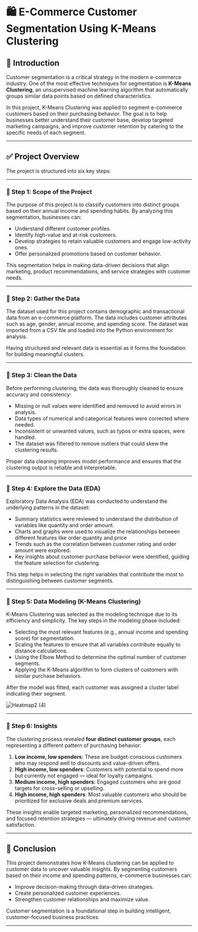 
# 🛍️ E-Commerce Customer Segmentation Using K-Means Clustering

## 📘 Introduction

Customer segmentation is a critical strategy in the modern e-commerce industry. One of the most effective techniques for segmentation is **K-Means Clustering**, an unsupervised machine learning algorithm that automatically groups similar data points based on defined characteristics.

In this project, K-Means Clustering was applied to segment e-commerce customers based on their purchasing behavior. The goal is to help businesses better understand their customer base, develop targeted marketing campaigns, and improve customer retention by catering to the specific needs of each segment.

---

## ✅ Project Overview

The project is structured into six key steps:

---

### 🔹 Step 1: Scope of the Project

The purpose of this project is to classify customers into distinct groups based on their annual income and spending habits. By analyzing this segmentation, businesses can:

- Understand different customer profiles.
- Identify high-value and at-risk customers.
- Develop strategies to retain valuable customers and engage low-activity ones.
- Offer personalized promotions based on customer behavior.

This segmentation helps in making data-driven decisions that align marketing, product recommendations, and service strategies with customer needs.

---

### 🔹 Step 2: Gather the Data

The dataset used for this project contains demographic and transactional data from an e-commerce platform. The data includes customer attributes such as age, gender, annual income, and spending score. The dataset was imported from a CSV file and loaded into the Python environment for analysis.

Having structured and relevant data is essential as it forms the foundation for building meaningful clusters.

---

### 🔹 Step 3: Clean the Data

Before performing clustering, the data was thoroughly cleaned to ensure accuracy and consistency:

- Missing or null values were identified and removed to avoid errors in analysis.
- Data types of numerical and categorical features were corrected where needed.
- Inconsistent or unwanted values, such as typos or extra spaces, were handled.
- The dataset was filtered to remove outliers that could skew the clustering results.

Proper data cleaning improves model performance and ensures that the clustering output is reliable and interpretable.

---

### 🔹 Step 4: Explore the Data (EDA)

Exploratory Data Analysis (EDA) was conducted to understand the underlying patterns in the dataset:

- Summary statistics were reviewed to understand the distribution of variables like quantity and order amount.
- Charts and graphs were used to visualize the relationships between different features like order quantity and price
- Trends such as the correlation between customer rating and order amount were explored.
- Key insights about customer  purchase behavior were identified, guiding the feature selection for clustering.

This step helps in selecting the right variables that contribute the most to distinguishing between customer segments.

---

### 🔹 Step 5: Data Modeling (K-Means Clustering)

K-Means Clustering was selected as the modeling technique due to its efficiency and simplicity. The key steps in the modeling phase included:

- Selecting the most relevant features (e.g., annual income and spending score) for segmentation.
- Scaling the features to ensure that all variables contribute equally to distance calculations.
- Using the Elbow Method to determine the optimal number of customer segments.
- Applying the K-Means algorithm to form clusters of customers with similar purchase behaviors.

After the model was fitted, each customer was assigned a cluster label indicating their segment.


![Heatmap2 (4)](https://github.com/user-attachments/assets/b3286096-803f-4c6e-baa9-803174518817)

---

### 🔹 Step 6: Insights

The clustering process revealed **four distinct customer groups**, each representing a different pattern of purchasing behavior:

1. **Low income, low spenders**: These are budget-conscious customers who may respond well to discounts and value-driven offers.
2. **High income, low spenders**: Customers with potential to spend more but currently not engaged — ideal for loyalty campaigns.
3. **Medium income, high spenders**: Engaged customers who are good targets for cross-selling or upselling.
4. **High income, high spenders**: Most valuable customers who should be prioritized for exclusive deals and premium services.

These insights enable targeted marketing, personalized recommendations, and focused retention strategies — ultimately driving revenue and customer satisfaction.

---

## 📌 Conclusion

This project demonstrates how K-Means clustering can be applied to customer data to uncover valuable insights. By segmenting customers based on their income and spending patterns, e-commerce businesses can:

- Improve decision-making through data-driven strategies.
- Create personalized customer experiences.
- Strengthen customer relationships and maximize value.

Customer segmentation is a foundational step in building intelligent, customer-focused business practices.

---

